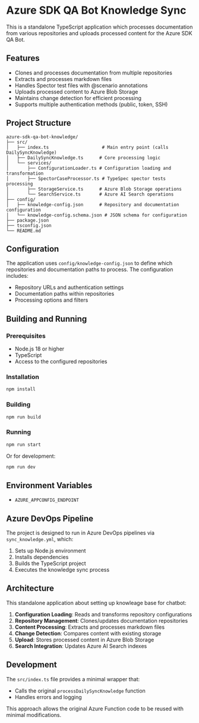 # Azure SDK QA Bot Knowledge Sync

This is a standalone TypeScript application which processes documentation from various repositories and uploads processed content for the Azure SDK QA Bot.

## Features

- Clones and processes documentation from multiple repositories
- Extracts and processes markdown files
- Handles Spector test files with @scenario annotations
- Uploads processed content to Azure Blob Storage
- Maintains change detection for efficient processing
- Supports multiple authentication methods (public, token, SSH)

## Project Structure

```
azure-sdk-qa-bot-knowledge/
├── src/
│   ├── index.ts                    # Main entry point (calls DailySyncKnowledge)
│   ├── DailySyncKnowledge.ts      # Core processing logic
│   └── services/
│       ├── ConfigurationLoader.ts # Configuration loading and transformation
│       ├── SpectorCaseProcessor.ts # TypeSpec spector tests processing
│       ├── StorageService.ts      # Azure Blob Storage operations
│       └── SearchService.ts       # Azure AI Search operations
├── config/
│   ├── knowledge-config.json      # Repository and documentation configuration
│   └── knowledge-config.schema.json # JSON schema for configuration
├── package.json
├── tsconfig.json
└── README.md
```

## Configuration

The application uses `config/knowledge-config.json` to define which repositories and documentation paths to process. The configuration includes:

- Repository URLs and authentication settings
- Documentation paths within repositories  
- Processing options and filters

## Building and Running

### Prerequisites

- Node.js 18 or higher
- TypeScript
- Access to the configured repositories

### Installation

```bash
npm install
```

### Building

```bash
npm run build
```

### Running

```bash
npm run start
```

Or for development:

```bash
npm run dev
```

## Environment Variables

- `AZURE_APPCONFIG_ENDPOINT`

## Azure DevOps Pipeline

The project is designed to run in Azure DevOps pipelines via `sync_knowledge.yml`, which:

1. Sets up Node.js environment
2. Installs dependencies
3. Builds the TypeScript project
4. Executes the knowledge sync process

## Architecture

This standalone application about setting up knowleage base for chatbot:

1. **Configuration Loading**: Reads and transforms repository configurations
2. **Repository Management**: Clones/updates documentation repositories
3. **Content Processing**: Extracts and processes markdown files
4. **Change Detection**: Compares content with existing storage
5. **Upload**: Stores processed content in Azure Blob Storage
6. **Search Integration**: Updates Azure AI Search indexes

## Development

The `src/index.ts` file provides a minimal wrapper that:

- Calls the original `processDailySyncKnowledge` function
- Handles errors and logging

This approach allows the original Azure Function code to be reused with minimal modifications.
